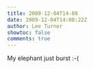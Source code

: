 ```yaml
---
title: 2009-12-04T14-08
date: 2009-12-04T14:08:22Z
author: Lee Turner
showtoc: false
comments: true
---
```


My elephant just burst :-(

